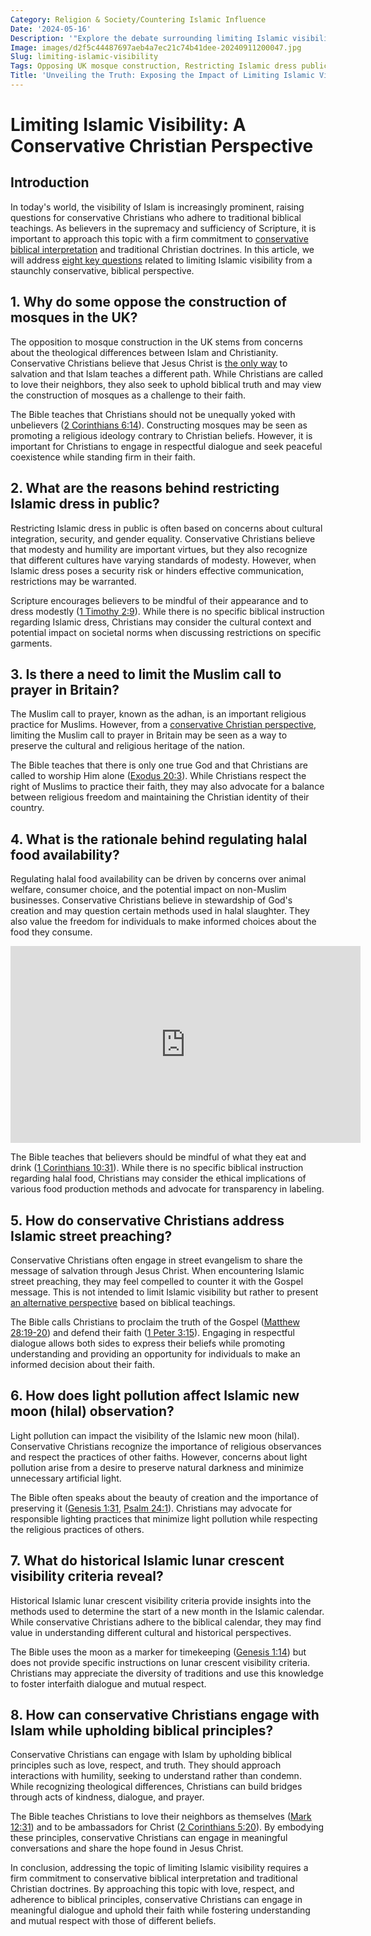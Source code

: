 ```yaml
---
Category: Religion & Society/Countering Islamic Influence
Date: '2024-05-16'
Description: '"Explore the debate surrounding limiting Islamic visibility in the UK, from opposing mosque construction to regulating halal food and countering Islamic street preaching. Learn about the challenges and controversies shaping these discussions."'
Image: images/d2f5c44487697aeb4a7ec21c74b41dee-20240911200047.jpg
Slug: limiting-islamic-visibility
Tags: Opposing UK mosque construction, Restricting Islamic dress public, Limiting Muslim call prayer Britain, Regulating halal food availability, Countering Islamic street preaching
Title: 'Unveiling the Truth: Exposing the Impact of Limiting Islamic Visibility'
---
```


# Limiting Islamic Visibility: A Conservative Christian Perspective

## Introduction
In today's world, the visibility of Islam is increasingly prominent, raising questions for conservative Christians who adhere to traditional biblical teachings. As believers in the supremacy and sufficiency of Scripture, it is important to approach this topic with a firm commitment to [conservative biblical interpretation](/reconciling-bible-and-science) and traditional Christian doctrines. In this article, we will address [eight key questions](/academic-recognition-creationisn) related to limiting Islamic visibility from a staunchly conservative, biblical perspective.

## 1. Why do some oppose the construction of mosques in the UK?
The opposition to mosque construction in the UK stems from concerns about the theological differences between Islam and Christianity. Conservative Christians believe that Jesus Christ is [the only way](/christian-islamic-relations) to salvation and that Islam teaches a different path. While Christians are called to love their neighbors, they also seek to uphold biblical truth and may view the construction of mosques as a challenge to their faith.

The Bible teaches that Christians should not be unequally yoked with unbelievers ([2 Corinthians 6:14](https://www.bibleref.com/2-Corinthians/6/2-Corinthians-6-14.html)). Constructing mosques may be seen as promoting a religious ideology contrary to Christian beliefs. However, it is important for Christians to engage in respectful dialogue and seek peaceful coexistence while standing firm in their faith.

## 2. What are the reasons behind restricting Islamic dress in public?
Restricting Islamic dress in public is often based on concerns about cultural integration, security, and gender equality. Conservative Christians believe that modesty and humility are important virtues, but they also recognize that different cultures have varying standards of modesty. However, when Islamic dress poses a security risk or hinders effective communication, restrictions may be warranted.

Scripture encourages believers to be mindful of their appearance and to dress modestly ([1 Timothy 2:9](https://www.bibleref.com/1-Timothy/2/1-Timothy-2-9.html)). While there is no specific biblical instruction regarding Islamic dress, Christians may consider the cultural context and potential impact on societal norms when discussing restrictions on specific garments.

## 3. Is there a need to limit the Muslim call to prayer in Britain?
The Muslim call to prayer, known as the adhan, is an important religious practice for Muslims. However, from a [conservative Christian perspective](/christian-values-in-governance), limiting the Muslim call to prayer in Britain may be seen as a way to preserve the cultural and religious heritage of the nation.

The Bible teaches that there is only one true God and that Christians are called to worship Him alone ([Exodus 20:3](https://www.bibleref.com/Exodus/20/Exodus-20-3.html)). While Christians respect the right of Muslims to practice their faith, they may also advocate for a balance between religious freedom and maintaining the Christian identity of their country.

## 4. What is the rationale behind regulating halal food availability?
Regulating halal food availability can be driven by concerns over animal welfare, consumer choice, and the potential impact on non-Muslim businesses. Conservative Christians believe in stewardship of God's creation and may question certain methods used in halal slaughter. They also value the freedom for individuals to make informed choices about the food they consume.


<iframe width="560" height="315" src="https://www.youtube.com/embed/rcsG-u2GtZE" frameborder="0" allow="autoplay; encrypted-media" allowfullscreen></iframe>


The Bible teaches that believers should be mindful of what they eat and drink ([1 Corinthians 10:31](https://www.bibleref.com/1-Corinthians/10/1-Corinthians-10-31.html)). While there is no specific biblical instruction regarding halal food, Christians may consider the ethical implications of various food production methods and advocate for transparency in labeling.

## 5. How do conservative Christians address Islamic street preaching?
Conservative Christians often engage in street evangelism to share the message of salvation through Jesus Christ. When encountering Islamic street preaching, they may feel compelled to counter it with the Gospel message. This is not intended to limit Islamic visibility but rather to present [an alternative perspective](/academic-recognition-creationisn) based on biblical teachings.

The Bible calls Christians to proclaim the truth of the Gospel ([Matthew 28:19-20](https://www.bibleref.com/Matthew/28/Matthew-28-19.html)) and defend their faith ([1 Peter 3:15](https://www.bibleref.com/1-Peter/3/1-Peter-3-15.html)). Engaging in respectful dialogue allows both sides to express their beliefs while promoting understanding and providing an opportunity for individuals to make an informed decision about their faith.

## 6. How does light pollution affect Islamic new moon (hilal) observation?
Light pollution can impact the visibility of the Islamic new moon (hilal). Conservative Christians recognize the importance of religious observances and respect the practices of other faiths. However, concerns about light pollution arise from a desire to preserve natural darkness and minimize unnecessary artificial light.

The Bible often speaks about the beauty of creation and the importance of preserving it ([Genesis 1:31](https://www.bibleref.com/Genesis/1/Genesis-1-31.html), [Psalm 24:1](https://www.bibleref.com/Psalm/24/Psalm-24-1.html)). Christians may advocate for responsible lighting practices that minimize light pollution while respecting the religious practices of others.

## 7. What do historical Islamic lunar crescent visibility criteria reveal?
Historical Islamic lunar crescent visibility criteria provide insights into the methods used to determine the start of a new month in the Islamic calendar. While conservative Christians adhere to the biblical calendar, they may find value in understanding different cultural and historical perspectives.

The Bible uses the moon as a marker for timekeeping ([Genesis 1:14](https://www.bibleref.com/Genesis/1/Genesis-1-14.html)) but does not provide specific instructions on lunar crescent visibility criteria. Christians may appreciate the diversity of traditions and use this knowledge to foster interfaith dialogue and mutual respect.

## 8. How can conservative Christians engage with Islam while upholding biblical principles?
Conservative Christians can engage with Islam by upholding biblical principles such as love, respect, and truth. They should approach interactions with humility, seeking to understand rather than condemn. While recognizing theological differences, Christians can build bridges through acts of kindness, dialogue, and prayer.

The Bible teaches Christians to love their neighbors as themselves ([Mark 12:31](https://www.bibleref.com/Mark/12/Mark-12-31.html)) and to be ambassadors for Christ ([2 Corinthians 5:20](https://www.bibleref.com/2-Corinthians/5/2-Corinthians-5-20.html)). By embodying these principles, conservative Christians can engage in meaningful conversations and share the hope found in Jesus Christ.

In conclusion, addressing the topic of limiting Islamic visibility requires a firm commitment to conservative biblical interpretation and traditional Christian doctrines. By approaching this topic with love, respect, and adherence to biblical principles, conservative Christians can engage in meaningful dialogue and uphold their faith while fostering understanding and mutual respect with those of different beliefs.